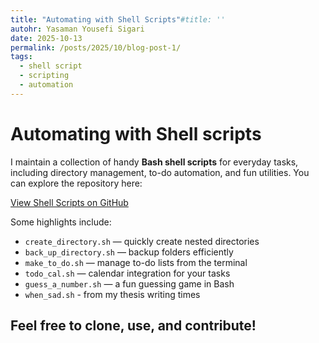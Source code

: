```yaml
---
title: "Automating with Shell Scripts"#title: ''
autohr: Yasaman Yousefi Sigari
date: 2025-10-13
permalink: /posts/2025/10/blog-post-1/
tags:
  - shell script
  - scripting
  - automation
---
```



Automating with Shell scripts
======


I maintain a collection of handy **Bash shell scripts** for everyday tasks, including directory management, to-do automation, and fun utilities. You can explore the repository here:

[View Shell Scripts on GitHub](https://github.com/yysigari/shell_script.git)

Some highlights include:

- `create_directory.sh` — quickly create nested directories  
- `back_up_directory.sh` — backup folders efficiently  
- `make_to_do.sh` — manage to-do lists from the terminal  
- `todo_cal.sh` — calendar integration for your tasks  
- `guess_a_number.sh` — a fun guessing game in Bash  
- `when_sad.sh` - from my thesis writing times


Feel free to clone, use, and contribute!
------
